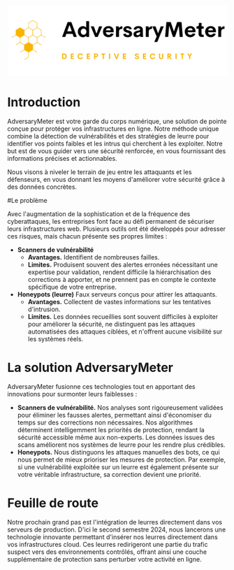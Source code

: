 ![](../img/logo-adversarymeter.svg)

# Introduction

AdversaryMeter est votre garde du corps numérique, une solution de pointe conçue pour protéger vos infrastructures en
ligne. Notre méthode unique combine la détection de vulnérabilités et des stratégies de leurre pour identifier vos
points faibles et les intrus qui cherchent à les exploiter. Notre but est de vous guider vers une sécurité renforcée, en
vous fournissant des informations précises et actionnables.

Nous visons à niveler le terrain de jeu entre les attaquants et les défenseurs, en vous donnant les moyens d'améliorer
votre sécurité grâce à des données concrètes.

#Le problème

Avec l'augmentation de la sophistication et de la fréquence des cyberattaques, les entreprises font face au défi
permanent de sécuriser leurs infrastructures web. Plusieurs outils ont été développés pour adresser ces risques, mais
chacun présente ses propres limites :

- __Scanners de vulnérabilité__
    - __Avantages.__ Identifient de nombreuses failles.
    - __Limites.__ Produisent souvent des alertes erronées nécessitant une expertise pour validation, rendent difficile
      la hiérarchisation des corrections à apporter, et ne prennent pas en compte le contexte spécifique de votre
      entreprise.
- __Honeypots (leurre)__ Faux serveurs conçus pour attirer les attaquants.
    - __Avantages.__ Collectent de vastes informations sur les tentatives d'intrusion.
    - __Limites.__ Les données recueillies sont souvent difficiles à exploiter pour améliorer la sécurité, ne
      distinguent pas les attaques automatisées des attaques ciblées, et n'offrent aucune visibilité sur les systèmes
      réels.

# La solution AdversaryMeter

AdversaryMeter fusionne ces technologies tout en apportant des innovations pour surmonter leurs faiblesses :

- __Scanners de vulnérabilité.__ Nos analyses sont rigoureusement validées pour éliminer les fausses alertes, permettant
  ainsi d'économiser du temps sur des corrections non nécessaires. Nos algorithmes déterminent intelligemment les
  priorités de protection, rendant la sécurité accessible même aux non-experts. Les données issues des scans améliorent
  nos systèmes de leurre pour les rendre plus crédibles.
- __Honeypots.__ Nous distinguons les attaques manuelles des bots, ce qui nous permet de mieux prioriser les mesures de
  protection. Par exemple, si une vulnérabilité exploitée sur un leurre est également présente sur votre véritable
  infrastructure, sa correction devient une priorité.

# Feuille de route

Notre prochain grand pas est l'intégration de leurres directement dans vos serveurs de production. D'ici le second
semestre 2024, nous lancerons une technologie innovante permettant d'insérer nos leurres directement dans vos
infrastructures cloud. Ces leurres redirigeront une partie du trafic suspect vers des environnements contrôlés,
offrant ainsi une couche supplémentaire de protection sans perturber votre activité en ligne.
